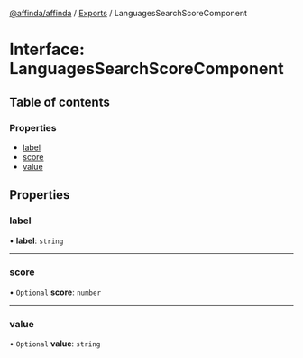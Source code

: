 [@affinda/affinda](../README.md) / [Exports](../modules.md) / LanguagesSearchScoreComponent

# Interface: LanguagesSearchScoreComponent

## Table of contents

### Properties

- [label](LanguagesSearchScoreComponent.md#label)
- [score](LanguagesSearchScoreComponent.md#score)
- [value](LanguagesSearchScoreComponent.md#value)

## Properties

### label

• **label**: `string`

___

### score

• `Optional` **score**: `number`

___

### value

• `Optional` **value**: `string`
